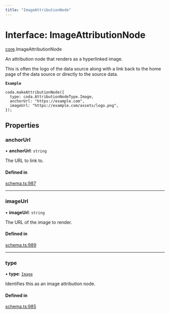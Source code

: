 ```yaml
---
title: "ImageAttributionNode"
---
```

# Interface: ImageAttributionNode

[core](../modules/core.md).ImageAttributionNode

An attribution node that renders as a hyperlinked image.

This is often the logo of the data source along with a link back to the home page
of the data source or directly to the source data.

**`Example`**

```
coda.makeAttributionNode({
  type: coda.AttributionNodeType.Image,
  anchorUrl: "https://example.com",
  imageUrl: "https://example.com/assets/logo.png",
});
```

## Properties

### anchorUrl

• **anchorUrl**: `string`

The URL to link to.

#### Defined in

[schema.ts:987](https://github.com/coda/packs-sdk/blob/main/schema.ts#L987)

___

### imageUrl

• **imageUrl**: `string`

The URL of the image to render.

#### Defined in

[schema.ts:989](https://github.com/coda/packs-sdk/blob/main/schema.ts#L989)

___

### type

• **type**: [`Image`](../enums/core.AttributionNodeType.md#image)

Identifies this as an image attribution node.

#### Defined in

[schema.ts:985](https://github.com/coda/packs-sdk/blob/main/schema.ts#L985)
